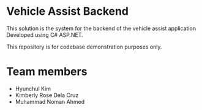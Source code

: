 # Vehicle Assist Backend
This solution is the system for the backend of the vehicle assist application
Developed using C# ASP.NET.

This repository is for codebase demonstration purposes only.

# Team members
- Hyunchul Kim
- Kimberly Rose Dela Cruz
- Muhammad Noman Ahmed

